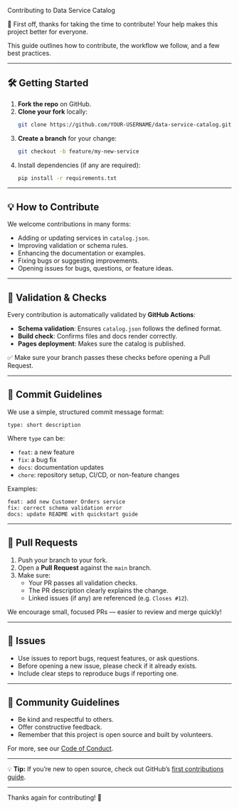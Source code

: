  Contributing to Data Service Catalog

🎉 First off, thanks for taking the time to contribute! Your help makes this project better for everyone.

This guide outlines how to contribute, the workflow we follow, and a few best practices.

---

## 🛠 Getting Started

1. **Fork the repo** on GitHub.
2. **Clone your fork** locally:
   ```bash
   git clone https://github.com/YOUR-USERNAME/data-service-catalog.git
   ```
3. **Create a branch** for your change:
   ```bash
   git checkout -b feature/my-new-service
   ```
4. Install dependencies (if any are required):
   ```bash
   pip install -r requirements.txt
   ```

---

## 💡 How to Contribute

We welcome contributions in many forms:
- Adding or updating services in `catalog.json`.
- Improving validation or schema rules.
- Enhancing the documentation or examples.
- Fixing bugs or suggesting improvements.
- Opening issues for bugs, questions, or feature ideas.

---

## 🔎 Validation & Checks

Every contribution is automatically validated by **GitHub Actions**:
- **Schema validation**: Ensures `catalog.json` follows the defined format.
- **Build check**: Confirms files and docs render correctly.
- **Pages deployment**: Makes sure the catalog is published.

✅ Make sure your branch passes these checks before opening a Pull Request.

---

## 📝 Commit Guidelines

We use a simple, structured commit message format:

```
type: short description
```

Where `type` can be:
- `feat`: a new feature
- `fix`: a bug fix
- `docs`: documentation updates
- `chore`: repository setup, CI/CD, or non-feature changes

Examples:
```
feat: add new Customer Orders service
fix: correct schema validation error
docs: update README with quickstart guide
```

---

## 🔀 Pull Requests

1. Push your branch to your fork.
2. Open a **Pull Request** against the `main` branch.
3. Make sure:
   - Your PR passes all validation checks.
   - The PR description clearly explains the change.
   - Linked issues (if any) are referenced (e.g. `Closes #12`).

We encourage small, focused PRs — easier to review and merge quickly!

---

## 🐛 Issues

- Use issues to report bugs, request features, or ask questions.
- Before opening a new issue, please check if it already exists.
- Include clear steps to reproduce bugs if reporting one.

---

## 🤝 Community Guidelines

- Be kind and respectful to others.
- Offer constructive feedback.
- Remember that this project is open source and built by volunteers.

For more, see our [Code of Conduct](CODE_OF_CONDUCT.md).

---

💡 **Tip:** If you’re new to open source, check out GitHub’s [first contributions guide](https://github.com/firstcontributions/first-contributions).

---

Thanks again for contributing! 🚀


